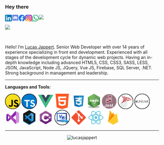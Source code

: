 ### Hey there  
<img src="https://media.giphy.com/media/hvRJCLFzcasrR4ia7z/giphy.gif" width="25px" />

<a href="https://www.linkedin.com/in/lucasjappert/">
  <img align="left" alt="Lucas Jappert's LinkedIN" width="22px" src="https://github.com/LucasJappert/lucasjappert/blob/main/images/linkedin.svg" />
</a>
<a href="https://discord.gg/Marty#1533">
  <img align="left" alt="Lucas Jappert's Discord" width="22px" src="https://github.com/LucasJappert/lucasjappert/blob/main/images/discord.svg" />
</a>
<a href="https://www.facebook.com/GringoRamona/">
  <img align="left" alt="Lucas Jappert's Facebook" width="22px" src="https://github.com/LucasJappert/lucasjappert/blob/main/images/Facebook.png" />
</a>
<a href="https://www.instagram.com/lucasjappert/">
  <img align="left" alt="Lucas Jappert's Instagram" width="22px" src="https://github.com/LucasJappert/lucasjappert/blob/main/images/Instagram.png" />
</a>
<a href="https://api.whatsapp.com/send?phone=543492412021">
  <img align="left" alt="Lucas Jappert's Whatsapp" width="22px" src="https://github.com/LucasJappert/lucasjappert/blob/main/images/WhatsApp.png" />
</a>

![](https://visitor-badge.glitch.me/badge?page_id=lucasjappert.lucasjappert)

<br />

Hello! I’m [Lucas Jappert](https://lucasjappert.github.io/myprofile/). Senior Web Developer with over 14 years of experience specializing in front end development. Experienced with all stages of the development cycle for dynamic web projects. Having an in-depth knowledge including advanced HTML5, CSS, CSS3, SASS, LESS, JSON, JavaScript, Node JS, JQuery, Vue JS, Firebase, SQL Server, .NET. Strong background in management and leadership.

---

**Languages and Tools:**  

<code><img height="50" title="Javascript" alt="Javascript" src="https://github.com/LucasJappert/lucasjappert/blob/main/images/js.png"></code> 
<code><img height="50" title="Typescript" alt="Typescript" src="https://github.com/LucasJappert/lucasjappert/blob/main/images/ts.png"></code> 
<code><img height="50" title="Vue.js" alt="vue" src="https://github.com/LucasJappert/lucasjappert/blob/main/images/vue.png"></code>
<code><img height="50" title="HTML" alt="html" src="https://github.com/LucasJappert/lucasjappert/blob/main/images/html.png"></code>
<code><img height="50" title="CSS3" alt="css3" src="https://github.com/LucasJappert/lucasjappert/blob/main/images/css.png"></code>
<code><img height="50" title="Node.js" alt="node" src="https://github.com/LucasJappert/lucasjappert/blob/main/images/node.png"></code>
<code><img height="50" title="Jest" alt="Jest" src="https://github.com/LucasJappert/lucasjappert/blob/main/images/Jest.png"></code>
<code><img height="50" title="SQL Server" alt="SQL Server" src="https://github.com/LucasJappert/lucasjappert/blob/main/images/sql.png"></code>
<code><img height="50" title="xUnit" alt="xUnit" src="https://github.com/LucasJappert/lucasjappert/blob/main/images/xUnit.png"></code>
<code><img height="50" title="Visual Studio" alt="visualstudio" src="https://github.com/LucasJappert/lucasjappert/blob/main/images/visual-studio-2019.png"></code>
<code><img height="50" title="VS Code" alt="visualcode" src="https://github.com/LucasJappert/lucasjappert/blob/main/images/visualcode.png"></code>
<code><img height="50" title="C#" alt="c#" src="https://github.com/LucasJappert/lucasjappert/blob/main/images/csharp.png"></code>
<code><img height="50" title="Visual Basic" alt="visual basic" src="https://github.com/LucasJappert/lucasjappert/blob/main/images/vb.png"></code>
<code><img height="50" title="Git" alt="git" src="https://github.com/LucasJappert/lucasjappert/blob/main/images/git.png"></code>
<code><img height="50" title="React" alt="react" src="https://github.com/LucasJappert/lucasjappert/blob/main/images/react.png"></code>
<code><img height="50" title="Firebase" alt="firebase" src="https://github.com/LucasJappert/lucasjappert/blob/main/images/firebase.png"></code>

---

<p align="center"> <img src="https://github-readme-stats.vercel.app/api?username=lucasjappert&show_icons=true&theme=gotham" alt="lucasjappert" />


<!--
**LucasJappert/lucasjappert** is a ✨ _special_ ✨ repository because its `README.md` (this file) appears on your GitHub profile.

Here are some ideas to get you started:

- 🔭 I’m currently working on ...
- 🌱 I’m currently learning ...
- 👯 I’m looking to collaborate on ...
- 🤔 I’m looking for help with ...
- 💬 Ask me about ...
- 📫 How to reach me: ...
- 😄 Pronouns: ...
- ⚡ Fun fact: ...
-->
